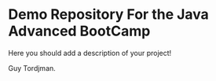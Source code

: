 # Demo Repository For the Java Advanced BootCamp

Here you should add a description of your project!

Guy Tordjman.
